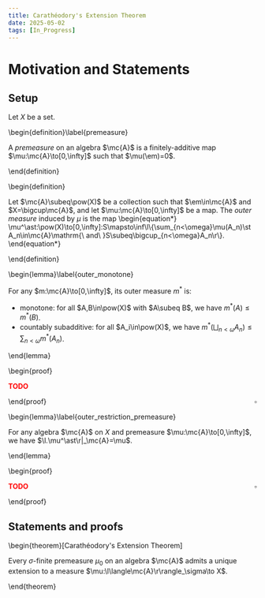 ```yaml
---
title: Carathéodory's Extension Theorem
date: 2025-05-02
tags: [In_Progress]
---
```


# Motivation and Statements

## Setup

Let $X$ be a set.

\begin{definition}\label{premeasure}

A _premeasure_ on an algebra $\mc{A}$ is a finitely-additive map $\mu:\mc{A}\to[0,\infty]$ such that $\mu(\em)=0$.

\end{definition}

\begin{definition}

Let $\mc{A}\subeq\pow(X)$ be a collection such that $\em\in\mc{A}$ and $X=\bigcup\mc{A}$, and let $\mu:\mc{A}\to[0,\infty]$ be a map. The _outer measure_ induced by $\mu$ is the map
\begin{equation*}
    \mu^\ast:\pow(X)\to[0,\infty]:S\mapsto\inf\l\\{\sum_{n<\omega}\mu(A_n)\st A_n\in\mc{A}\mathrm{\ and\ }S\subeq\bigcup_{n<\omega}A_n\r\\}.
\end{equation*}

\end{definition}

\begin{lemma}\label{outer_monotone}

For any $m:\mc{A}\to[0,\infty]$, its outer measure $m^\ast$ is:
* monotone: for all $A,B\in\pow(X)$ with $A\subeq B$, we have $m^\ast(A)\leq m^\ast(B)$.
* countably subadditive: for all $A_i\in\pow(X)$, we have $m^\ast(\bigsqcup_{n<\omega}A_n)\leq\sum_{n<\omega}m^\ast(A_n)$.

\end{lemma}

\begin{proof}

**<span style="color:red">TODO</span>**

<span style="float:right;">$\square$</span>

\end{proof}

\begin{lemma}\label{outer_restriction_premeasure}

For any algebra $\mc{A}$ on $X$ and premeasure $\mu:\mc{A}\to[0,\infty]$, we have $\l.\mu^\ast\r|_\mc{A}=\mu$.

\end{lemma}

\begin{proof}

**<span style="color:red">TODO</span>** <span style="float:right;">$\square$</span>

\end{proof}

## Statements and proofs

\begin{theorem}[Carathéodory's Extension Theorem]

Every $\sigma$-finite premeasure $\mu_0$ on an algebra $\mc{A}$ admits a unique extension to a measure $\mu:\l\langle\mc{A}\r\rangle_\sigma\to X$.

\end{theorem}
